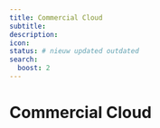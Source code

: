 ```yaml
---
title: Commercial Cloud
subtitle:
description:
icon:
status: # nieuw updated outdated
search:
  boost: 2 
---
```


# Commercial Cloud